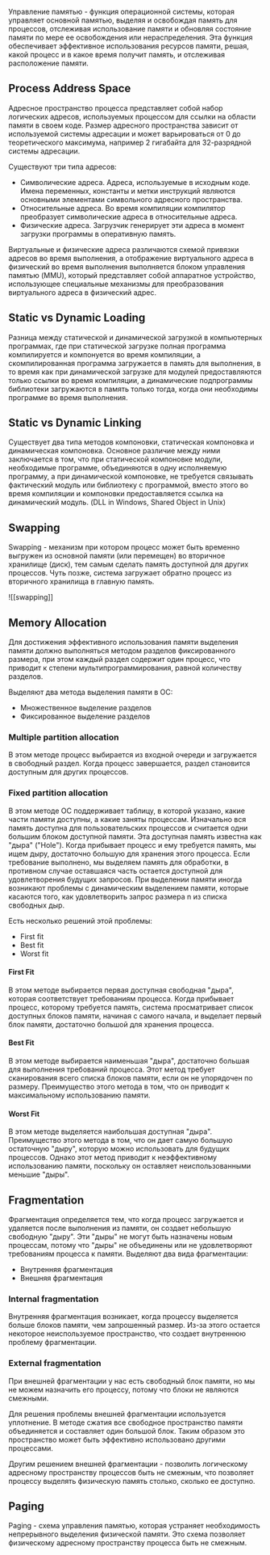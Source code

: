 Управление памятью - функция операционной системы, которая управляет основной памятью, выделяя и освобождая память для процессов, отслеживая использование памяти и обновляя состояние памяти по мере ее освобождения или нераспределения. Эта функция обеспечивает эффективное использования ресурсов памяти, решая, какой процесс и в какое время получит память, и отслеживая расположение памяти.

## Process Address Space

Адресное пространство процесса представляет собой набор логических адресов, используемых процессом для ссылки на области памяти в своем коде. Размер адресного пространства зависит от используемой системы адресации и может варьироваться от 0 до теоретического максимума, например 2 гигабайта для 32-разрядной системы адресации.

Существуют три типа адресов:

- Символические адреса. Адреса, используемые в исходным коде. Имена переменных, константы и метки инструкций являются основными элементами символьного адресного пространства.
- Относительные адреса. Во время компиляции компилятор преобразует символические адреса в относительные адреса.
- Физические адреса. Загрузчик генерирует эти адреса в момент загрузки программы в оперативную память.

Виртуальные и физические адреса различаются схемой привязки адресов во время выполнения, а отображение виртуального адреса в физический во время выполнения выполняется блоком управления памятью (MMU), который представляет собой аппаратное устройство, использующее специальные механизмы для преобразования виртуального адреса в физический адрес.

## Static vs Dynamic Loading

Разница между статической и динамической загрузкой в компьютерных программах, где при статической загрузке полная программа компилируется и компонуется во время компиляции, а скомпилированная программа загружается в память для выполнения, в то время как при динамической загрузке для модулей предоставляются только ссылки во время компиляции, а динамические подпрограммы библиотеки загружаются в память только тогда, когда они необходимы программе во время выполнения.

## Static vs Dynamic Linking

Существует два типа методов компоновки, статическая компоновка и динамическая компоновка. Основное различие между ними заключается в том, что при статической компоновке модули, необходимые программе, объединяются в одну исполняемую программу, а при динамической компоновке, не требуется связывать фактический модуль или библиотеку с программой, вместо этого во время компиляции и компоновки предоставляется ссылка на динамический модуль. (DLL in Windows, Shared Object in Unix)

## Swapping

Swapping - механизм при котором процесс может быть временно выгружен из основной памяти (или перемещен) во вторичное хранилище (диск), тем самым сделать память доступной для других процессов. Чуть позже, система загружает обратно процесс из вторичного хранилища в главную память.

![[swapping]]

## Memory Allocation

Для достижения эффективного использования памяти выделения памяти должно выполняться методом разделов фиксированного размера, при этом каждый раздел содержит один процесс, что приводит к степени  мультипрограммирования, равной количеству разделов.

Выделяют два метода выделения памяти в ОС:

- Множественное выделение разделов
- Фиксированное выделение разделов

### Multiple partition allocation

В этом методе процесс выбирается из входной очереди и загружается в свободный раздел. Когда процесс завершается, раздел становится доступным для других процессов.

### Fixed partition allocation

В этом методе ОС поддерживает таблицу, в которой указано, какие части памяти доступны, а какие заняты процессам. Изначально вся память доступна для пользовательских процессов и считается одни большим блоком доступной памяти. Эта доступная память известна как "дыра" ("Hole"). Когда прибывает процесс и ему требуется память, мы ищем дыру, достаточно большую для хранения этого процесса. Если требование выполнено, мы выделяем память для обработки, в противном случае оставшаяся часть остается доступной для удовлетворения будущих запросов. При выделении памяти иногда возникают проблемы с динамическим выделением памяти, которые касаются того, как удовлетворить запрос размера n из списка свободных дыр. 

Есть несколько решений этой проблемы:

- First fit
- Best fit
- Worst fit

#### First Fit

В этом методе выбирается первая доступная свободная "дыра", которая соответствует требованиям процесса. Когда прибывает процесс, которому требуется память, система просматривает список доступных блоков памяти, начиная с самого начала, и выделает первый блок памяти, достаточно большой для хранения процесса.

#### Best Fit

В этом методе выбирается наименьшая "дыра", достаточно большая для выполнения требований процесса. Этот метод требует сканирования всего списка блоков памяти, если он не упорядочен по размеру. Преимущество этого метода в том, что он приводит к максимальному использованию памяти.

#### Worst Fit

В этом методе выделяется наибольшая доступная "дыра". Преимущество этого метода в том, что он дает самую большую остаточную "дыру", которую можно использовать для будущих процессов. Однако этот метод приводит к неэффективному использованию памяти, поскольку он оставляет неиспользованными меньшие "дыры".

## Fragmentation

Фрагментация определяется тем, что когда процесс загружается и удаляется после выполнения из памяти, он создает небольшую свободную "дыру". Эти "дыры" не могут быть назначены новым процессам, потому что "дыры" не объединены или не удовлетворяют требованиям процесса к памяти. Выделяют два вида фрагментации:

- Внутренняя фрагментация
- Внешняя фрагментация

### Internal fragmentation

Внутренняя фрагментация возникает, когда процессу выделяется больше блоков памяти, чем запрошенный размер. Из-за этого остается некоторое неиспользуемое пространство, что создает внутреннюю проблему фрагментации.

### External fragmentation

При внешней фрагментации у нас есть свободный блок памяти, но мы не можем назначить его процессу, потому что блоки не являются смежными.

Для решения проблемы внешней фрагментации используется уплотнение. В методе сжатия все свободное пространство памяти объединяется и составляет один большой блок. Таким образом это пространство может быть эффективно использовано другими процессами.

Другим решением внешней фрагментации - позволить логическому адресному пространству процессов быть не смежным, что позволяет процессу выделять физическую память столько, сколько ее доступно.

## Paging

Paging - схема управления памятью, которая устраняет необходимость непрерывного выделения физической памяти. Это схема позволяет физическому адресному пространству процесса быть не смежным.
